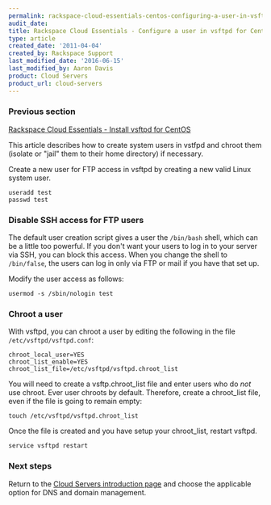 ```yaml
---
permalink: rackspace-cloud-essentials-centos-configuring-a-user-in-vsftpd/
audit_date:
title: Rackspace Cloud Essentials - Configure a user in vsftpd for CentOS
type: article
created_date: '2011-04-04'
created_by: Rackspace Support
last_modified_date: '2016-06-15'
last_modified_by: Aaron Davis
product: Cloud Servers
product_url: cloud-servers
---
```


### Previous section

[Rackspace Cloud Essentials - Install vsftpd for CentOS](/how-to/rackspace-cloud-essentials-centos-configuring-a-user-in-vsftpd)

This article describes how to create system users in vstfpd and
chroot them (isolate or "jail" them to their home directory) if necessary.

Create a new user for FTP access in vsftpd by creating a new valid Linux system user.

    useradd test
    passwd test

### Disable SSH access for FTP users

The default user creation script gives a user the `/bin/bash` shell,
which can be a little too powerful. If you don't want your users
to log in to your server via SSH, you can block this access. When you
change the shell to `/bin/false`, the users can log in only
via FTP or mail if you have that set up.

Modify the user access as follows:

    usermod -s /sbin/nologin test

### Chroot a user

With vsftpd, you can chroot a user by editing the following in the file `/etc/vsftpd/vsftpd.conf`:  

    chroot_local_user=YES
    chroot_list_enable=YES
    chroot_list_file=/etc/vsftpd/vsftpd.chroot_list

You will need to create a vsftp.chroot_list file and enter users who do *not* use chroot. Ever user chroots by default. Therefore, create a chroot_list file, even if the file is going to remain empty:

    touch /etc/vsftpd/vsftpd.chroot_list

Once the file is created and you have setup your chroot_list, restart vsftpd.

    service vsftpd restart

### Next steps

Return to the [Cloud Servers introduction page](/how-to/cloud-servers) and choose the applicable option for DNS and domain management.
